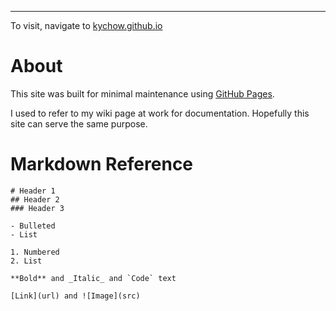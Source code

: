 ---
To visit, navigate to [kychow.github.io](kychow.github.io) 

# About
This site was built for minimal maintenance using [GitHub Pages](https://pages.github.com/).

I used to refer to my wiki page at work for documentation. Hopefully this site can serve the same purpose.

# Markdown Reference 
```
# Header 1
## Header 2
### Header 3

- Bulleted
- List

1. Numbered
2. List

**Bold** and _Italic_ and `Code` text

[Link](url) and ![Image](src)
```
